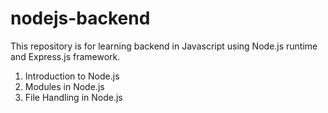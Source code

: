 # nodejs-backend
This repository is for learning backend in Javascript using Node.js runtime and Express.js framework.

1. Introduction to Node.js
2. Modules in Node.js
3. File Handling in Node.js
